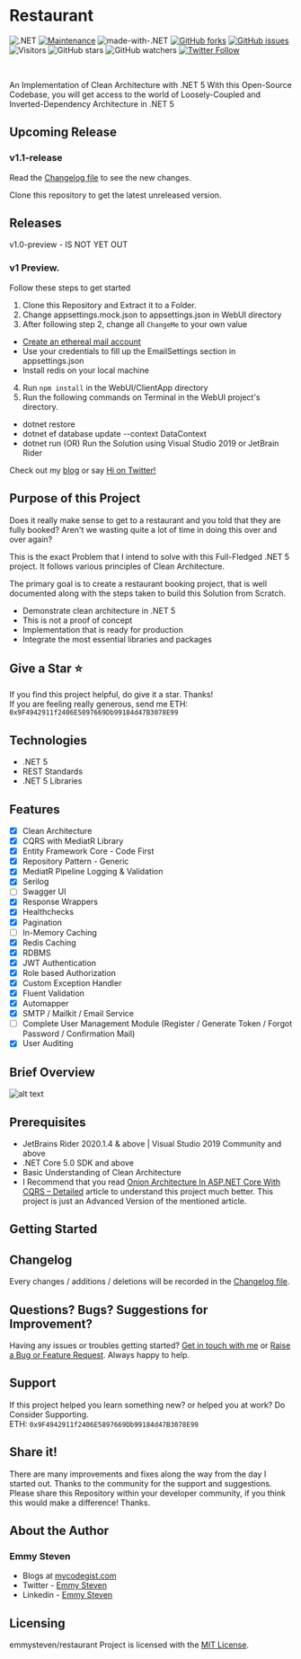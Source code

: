 # Restaurant

![.NET](https://github.com/emmysteven/restaurant/workflows/.NET/badge.svg?branch=main)
[![Maintenance](https://img.shields.io/badge/Maintained%3F-yes-green.svg)](https://gitHub.com/emmysteven/restuarant/graphs/commit-activity)
![made-with-.NET](https://img.shields.io/badge/Made%20with-.NET-1f425f.svg)
[![GitHub forks](https://img.shields.io/github/forks/emmysteven/restaurant.svg)](https://github.com/emmysteven/restuarant/network)
[![GitHub issues](https://img.shields.io/github/issues/emmysteven/restaurant.svg)](https://github.com/emmysteven/restaurant/issues)
![Visitors](https://visitor-badge.laobi.icu/badge?page_id=restuarant)
![GitHub stars](https://img.shields.io/github/stars/emmysteven/restaurant)
![GitHub watchers](https://img.shields.io/github/watchers/emmysteven/restaurant)
[![Twitter Follow](https://img.shields.io/twitter/follow/emmysteven_?style=flat&label=follow)](https://twitter.com/emmysteven_)

<br/>

An Implementation of Clean Architecture with .NET 5
With this Open-Source Codebase, you will get access to the world of Loosely-Coupled and Inverted-Dependency Architecture in .NET 5

## Upcoming Release

### v1.1-release

Read the [Changelog file](https://github.com/emmysteven/restaurant/blob/main/CHANGELOG.md) to see the new changes.

Clone this repository to get the latest unreleased version.


## Releases

v1.0-preview - IS NOT YET OUT<!--[Download the first Preview here](https://github.com/emmysteven/restaurant/releases/tag/v1.0-preview) -->

### v1 Preview.
Follow these steps to get started
1. Clone this Repository and Extract it to a Folder.
2. Change appsettings.mock.json to appsettings.json in WebUI directory
3. After following step 2, change all <code>ChangeMe</code> to your own value
- [Create an ethereal mail account](https://ethereal.email/)
- Use your credentials to fill up the EmailSettings section in appsettings.json
- Install redis on your local machine
4. Run <code>npm install</code> in the WebUI/ClientApp directory
5. Run the following commands on Terminal in the WebUI project's directory.
- dotnet restore
- dotnet ef database update --context DataContext
- dotnet run (OR) Run the Solution using Visual Studio 2019 or JetBrain Rider

Check out my [blog](https://www.mycodegist.com) or say [Hi on Twitter!](https://twitter.com/emmysteven_)

## Purpose of this Project

Does it really make sense to get to a restaurant and you told that they are fully booked? Aren't we wasting quite a lot of time in doing this over and over again?

This is the exact Problem that I intend to solve with this Full-Fledged .NET 5 project. It follows various principles of Clean Architecture.

The primary goal is to create a restaurant booking project, that is well documented along with the steps taken to build this Solution from Scratch.
- Demonstrate clean architecture in .NET 5
- This is not a proof of concept
- Implementation that is ready for production
- Integrate the most essential libraries and packages

## Give a Star ⭐
If you find this project helpful, do give it a star. Thanks! <br/>
If you are feeling really generous, send me ETH: <code>0x9F4942911f2406E5897669Db99184d47B3078E99</code>

## Technologies
- .NET 5
- REST Standards
- .NET 5 Libraries

## Features
- [x] Clean Architecture
- [x] CQRS with MediatR Library
- [x] Entity Framework Core - Code First
- [x] Repository Pattern - Generic
- [x] MediatR Pipeline Logging & Validation
- [x] Serilog
- [ ] Swagger UI
- [x] Response Wrappers
- [x] Healthchecks
- [x] Pagination
- [ ] In-Memory Caching
- [x] Redis Caching
- [x] RDBMS
- [x] JWT Authentication
- [x] Role based Authorization
- [x] Custom Exception Handler
- [x] Fluent Validation
- [x] Automapper
- [x] SMTP / Mailkit / Email Service
- [ ] Complete User Management Module (Register / Generate Token / Forgot Password / Confirmation Mail)
- [x] User Auditing

## Brief Overview
![alt text](https://pbs.twimg.com/media/EnmjcrjW4AEvm-e?format=jpg&name=900x900)

## Prerequisites
- JetBrains Rider 2020.1.4 & above | Visual Studio 2019 Community and above
- .NET Core 5.0 SDK and above
- Basic Understanding of Clean Architecture
- I Recommend that you read [Onion Architecture In ASP.NET Core With CQRS – Detailed](https://www.codewithmukesh.com/blog/onion-architecture-in-aspnet-core/) article to understand this project much better. This project is just an Advanced Version of the mentioned article.

## Getting Started

## Changelog
Every changes / additions / deletions will be recorded in the [Changelog file](https://github.com/emmysteven/Restaurant/blob/main/CHANGELOG.md).

## Questions? Bugs? Suggestions for Improvement?
Having any issues or troubles getting started? [Get in touch with me](https://www.mycodegist.com/contact) or [Raise a Bug or Feature Request](https://github.com/emmysteven/restaurant/issues/new/choose). Always happy to help.

## Support
If this project helped you learn something new? or helped you at work? Do Consider Supporting. <br/>
ETH: <code>0x9F4942911f2406E5897669Db99184d47B3078E99</code>


## Share it!
There are many improvements and fixes along the way from the day I started out. Thanks to the community for the support and suggestions.
Please share this Repository within your developer community, if you think this would make a difference! Thanks.

## About the Author
### Emmy Steven
- Blogs at [mycodegist.com](https://www.mycodegist.com)
- Twitter - [Emmy Steven](https://www.twitter.com/emmysteven_)
- Linkedin - [Emmy Steven](https://www.linkedin.com/in/emmysteven/)

## Licensing
emmysteven/restaurant Project is licensed with the [MIT License](https://github.com/emmysteven/restaurant/blob/main/LICENSE).
